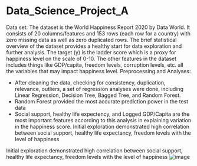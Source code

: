 # Data_Science_Project_A
Data set: The dataset is the World Happiness Report 2020 by Data World. It consists of 20 columns/features and 153 rows (each row for a country) with zero missing data as well as zero duplicated rows. The brief statistical overview of the dataset provides a healthy start for data exploration and further analysis. The target (y) is the ladder score which is a proxy for happiness level on the scale of 0-10. The other features in the dataset includes things like GDP/capita, freedom levels, corruption levels, etc. all the variables that may impact happiness level.
Preprocessing and Analyses:
- After cleaning the data, checking for consistency, duplication, relevance, outliers, a set of regression analyses were done, including Linear Regression, Decision Tree, Bagged Tree, and Random Forest.
- Random Forest provided the most accurate prediction power in the test data 
- Social support, healthy life expectency, and Logged GDP/Capita are the most important features according to this analysis in explaining variation in the happiness score.
Initial exploration demonstrated high correlation between social support, healthy life expectancy, freedom levels with the level of happiness

Initial exploration demonstrated high correlation between social support, healthy life expectancy, freedom levels with the level of happiness
![image](https://user-images.githubusercontent.com/77816282/141704367-c5417df7-643c-488b-93db-7678f12cb3f6.png)




